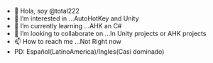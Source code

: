 - 👋 Hola, soy @total222
- 👀 I’m interested in ...AutoHotKey and Unity
- 🌱 I’m currently learning ...AHK an C#
- 💞️ I’m looking to collaborate on ...In Unity projects or AHK projects
- 📫 How to reach me ...Not Right now
- PD: Español(LatinoAmerica)/Ingles(Casi dominado)

<!---
total222/total222 is a ✨ special ✨ repository because its `README.md` (this file) appears on your GitHub profile.
You can click the Preview link to take a look at your changes.
--->
